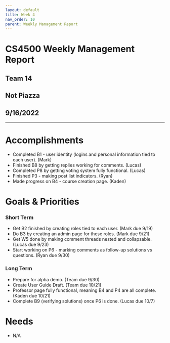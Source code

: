 ```yaml
---
layout: default
title: Week 4
nav_order: 10
parent: Weekly Management Report
---
```

# CS4500 Weekly Management Report 
## Team 14
## Not Piazza
## 9/16/2022
***

# Accomplishments
- Completed B1 - user identity (logins and personal information tied to each user). (Mark)
- Finished B8 by getting replies working for comments. (Lucas)
- Completed P8 by getting voting system fully functional. (Lucas)
- Finished P3 - making post list indicators. (Ryan)
- Made progress on B4 - course creation page. (Kaden) 

# Goals & Priorities
### Short Term
- Get B2 finished by creating roles tied to each user. (Mark due 9/19)
- Do B3 by creating an admin page for these roles. (Mark due 9/21)
- Get W5 done by making comment threads nested and collapsable. (Lucas due 9/23)
- Start working on P6 - marking comments as follow-up solutions vs questions. (Ryan due 9/30) 

### Long Term
- Prepare for alpha demo. (Team due 9/30)
- Create User Guide Draft. (Team due 10/21)
- Professor page fully functional, meaning B4 and P4 are all complete. (Kaden due 10/21)
- Complete B9 (verifying solutions) once P6 is done. (Lucas due 10/7)

# Needs
- N/A